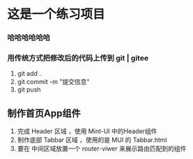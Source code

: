 # 这是一个练习项目
### 哈哈哈哈哈哈
### 用传统方式把修改后的代码上传到 git | gitee
1. git add .
2. git commit -m "提交信息"
3. git push
## 制作首页App组件
1. 完成 Header 区域 ，使用 Mint-UI 中的Header组件
2. 制作底部 Tabbar 区域 ，使用的是 MUI 的 Tabbar.html
3. 要在 中间区域放置一个 router-viwer 来展示路由匹配到的组件